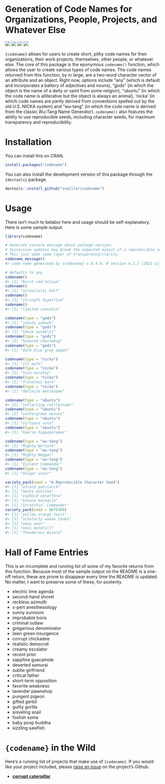 
# Generation of Code Names for Organizations, People, Projects, and Whatever Else

[![](https://www.r-pkg.org/badges/version/codename?color=green)](https://cran.r-project.org/package=codename)
[![](http://cranlogs.r-pkg.org/badges/grand-total/codename?color=green)](https://cran.r-project.org/package=codename)
[![](http://cranlogs.r-pkg.org/badges/last-month/codename?color=green)](https://cran.r-project.org/package=codename)
[![](http://cranlogs.r-pkg.org/badges/last-week/codename?color=green)](https://cran.r-project.org/package=codename)

`{codename}` allows for users to create short, pithy code names for
their organizations, their work projects, themselves, other people, or
whatever else. The core of this package is the eponymous `codename()`
function, which allows the user to create various types of code names.
The code names returned from this function, by in large, are a two-word
character vector of an attribute and an object. Right now, options
include “any” (which is default and incorporates a battery of adjectives
and nouns), “gods” (in which the object is the name of a deity or saint
from some religion), “ubuntu” (in which the code name is alliterative
but the object is always an animal), ‘nicka’ (in which code names are
partly derived from conventions spelled out by the old U.S. NICKA
system) and “wu-tang” (in which the code name is derived from the
classic Wu-Tang Name Generator). `codename()` also features the ability
to use reproducible seeds, including character seeds, for maximum
transparency and reproducibility.

# Installation

You can install this on CRAN.

``` r
install.packages("codename")
```

You can also install the development version of this package through the
`{devtools}` package.

``` r
devtools::install_github("svmiller/codename")
```

# Usage

There isn’t much to belabor here and usage should be self-explanatory.
Here is some sample output.

``` r
library(codename)

# Generate console message about package version.
# Successive updates may break the expected output of a reproducible seed.
# This just adds some layer of transparency/clarity.
codename_message()
#> code name generated by {codename} v.0.4.9. R version 4.1.2 (2021-11-01).

# defaults to any
codename()
#> [1] "burnt red helium"
codename()
#> [1] "unrealistic half"
codename()
#> [1] "straight digestive"
codename()
#> [1] "limited coonskin"

codename(type = "gods")
#> [1] "jaunty yahweh"
codename(type = "gods")
#> [1] "these auseklis"
codename(type = "gods")
#> [1] "honored chernobog"
codename(type = "gods")
#> [1] "dark blue grey dagon"

codename(type = "nicka")
#> [1] "ill myth"
codename(type = "nicka")
#> [1] "twin worship"
codename(type = "nicka")
#> [1] "frivolous barn"
codename(type = "nicka")
#> [1] "definite metronome"

codename(type = "ubuntu")
#> [1] "reflecting rattlesnake"
codename(type = "ubuntu")
#> [1] "wintergreen weasel"
codename(type = "ubuntu")
#> [1] "virtuous vole"
codename(type = "ubuntu")
#> [1] "hoarse hippopotamus"

codename(type = "wu-tang")
#> [1] "Mighty Worlock"
codename(type = "wu-tang")
#> [1] "Mighty Beggar"
codename(type = "wu-tang")
#> [1] "Violent Commander"
codename(type = "wu-tang")
#> [1] "Vulgar Lover"

variety_pack(seed = "A Reproducible Character Seed")
#> [1] "afraid patriarch"
#> [1] "meaty ausrine"
#> [1] "xiphoid xenarthra"
#> [1] "banana barnacle"
#> [1] "Scratchin’ Commander"
variety_pack(seed = 8675309)
#> [1] "yellow orange twist"
#> [1] "scholarly wakan tanka"
#> [1] "wavy wear"
#> [1] "moss mandrill"
#> [1] "Thunderous Wizard"
```

# Hall of Fame Entries

This is an incomplete and running list of some of my favorite returns
from this function. Because most of the sample output on the README is a
one-off return, these are prone to disappear every time the README is
updated. No matter, I want to preserve some of these, for posterity.

- electric lime agenda
- second-hand shovel
- reckless azimuth
- x-pert anesthesiology
- sunny sunroom
- improbable boris
- criminal outlaw
- gregarious denominator
- lawn green insurgence
- corrupt chickadee
- realistic democrat
- creamy escalator
- recent prior
- sapphire guacamole
- deserted samurai
- subtle girlfriend
- critical father
- short-term opposition
- favorite weakness
- lavender pawnshop
- pungent pigeon
- gifted gerbil
- guilty gorilla
- sniveling snail
- foolish soma
- baby poop buddha
- sizzling sawfish

# `{codename}` in the Wild

Here’s a running list of projects that make use of `{codename}`. If you
would like your project included, please [raise an
issue](https://github.com/svmiller/codename/issues) on the project’s
Github.

- [**corrupt
  caterpillar**](https://github.com/andrewheiss/corrupt-caterpillar)
